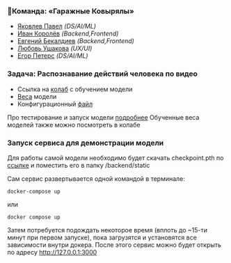 ### 👑Команда: **«Гаражные Ковырялы»**
- [Яковлев Павел](https://t.me/poulyak) _(DS/AI/ML)_
- [Иван Королёв](https://t.me/korlivan) _(Backend,Frontend)_
- [Евгений Бекалдиев](https://t.me/sejapoe) _(Backend,Frontend)_
- [Любовь Ушакова](https://t.me/loveushakova) _(UX/UI)_
- [Егор Петерс](https://t.me/egorka_pomedorka) _(DS/AI/ML)_



### Задача: **Распознавание действий человека по видео**

- Ссылка на [колаб](https://colab.research.google.com/drive/18cRadmDBQ7hgqrRJrgShcYAiM2FIuvFh?usp=sharing) с обучением модели
- [Веса](https://drive.google.com/file/d/1JxRvHkkFIk8kcFdCUOC-McBdUuNY0bbd/view?usp=sharing) модели
- Конфигурационный [файл](model/mVitConfig.py)

Про тестирование и запуск модели [подробнее](model/README.md)
Обученные веса моделей также можно посмотреть в колабе


### Запуск сервиса для демонстрации модели
Для работы самой модели необходимо будет скачать checkpoint.pth по [ссылке](https://drive.google.com/file/d/1JxRvHkkFIk8kcFdCUOC-McBdUuNY0bbd/view?usp=sharing) и поместить его в папку /backend/static

Сам сервис развертывается одной командой в терминале:
```
docker-compose up
```
или
```
docker compose up
```
Затем потребуется подождать некоторое время (вплоть до ~15-ти минут при первом запуске), пока загрузятся и установятся все зависимости внутри докера.
После этого сервис можно будет открыть по адресу http://127.0.0.1:3000 
